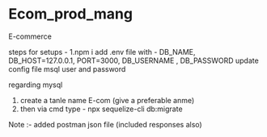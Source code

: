 # Ecom_prod_mang
E-commerce 

steps for setups -
1.npm i 
add .env file with - DB_NAME, DB_HOST=127.0.0.1, PORT=3000, DB_USERNAME , DB_PASSWORD
update config file msql user and password 

regarding mysql 
1. create a tanle name E-com (give a preferable anme)
2. then via cmd type - npx sequelize-cli db:migrate

Note :- added postman json file (included  responses also)
